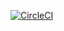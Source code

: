 [![CircleCI](https://circleci.com/gh/hvgab/HappeningsTV.svg?style=svg)](https://circleci.com/gh/hvgab/HappeningsTV)
